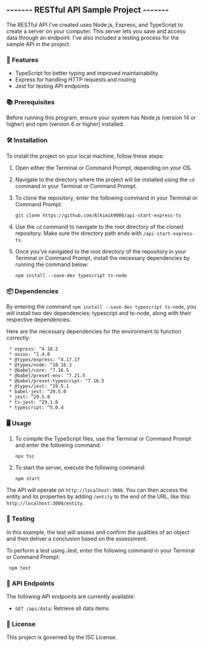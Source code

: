 ## ------- RESTful API Sample Project ------- ##

The RESTful API I've created uses Node.js, Express, and TypeScript to create a server on your computer. This server lets you save and access data through an endpoint. I've also included a testing process for the sample API in the project.

### 🚀 Features ###

- TypeScript for better typing and improved maintainability
- Express for handling HTTP requests and routing
- Jest for testing API endpoints

### 📚 Prerequisites ###

Before running this program, ensure your system has Node.js (version 14 or higher) and npm (version 6 or higher) installed.

### 🛠 Installation ###

To install the project on your local machine, follow these steps:

1. Open either the Terminal or Command Prompt, depending on your OS.

2. Navigate to the directory where the project will be installed using the `cd` command in your Terminal or Command Prompt.

3. To clone the repository, enter the following command in your Terminal or Command Prompt.
     
     ```
     git clone https://github.com/Alkimik9000/api-start-express-ts
     ```
     
4. Use the `cd` command to navigate to the root directory of the cloned repository. Make sure the directory path ends with `/api-start-express-ts`.

5. Once you've navigated to the root directory of the repository in your Terminal or Command Prompt, install the necessary dependencies by running the command below:

    ```
    npm install --save-dev typescript ts-node
    ``` 
### 📦 Dependencies ###

By entering the command `npm install --save-dev typescript ts-node`, you will install two dev dependencies: typescript and ts-node, along with their respective dependencies.

Here are the necessary dependencies for the environment to function correctly:

     * express: ^4.18.2
     * axios: ^1.4.0
     * @types/express: ^4.17.17
     * @types/node: ^18.16.3
     * @babel/core: ^7.16.5
     * @babel/preset-env: ^7.21.5
     * @babel/preset-typescript: ^7.16.5
     * @types/jest: ^29.5.1
     * babel-jest: ^29.5.0
     * jest: ^29.5.0
     * ts-jest: ^29.1.0
     * typescript: ^5.0.4

### 🖥 Usage ###

1. To compile the TypeScript files, use the Terminal or Command Prompt and enter the following command:

     
     ```
     npx tsc
     ```


2. To start the server, execute the following command:

     ```
     npm start
     ```

The API will operate on `http://localhost:3000`. You can then access the entity and its properties by adding `/entity` to the end of the URL, like this: `http://localhost:3000/entity`.

### 🧪 Testing ###

In this example, the test will assess and confirm the qualities of an object and then deliver a conclusion based on the assessment.

To perform a test using Jest, enter the following command in your Terminal or Command Prompt:

     npm test

### 🔗 API Endpoints ###

The following API endpoints are currently available:

- `GET /api/data`: Retrieve all data items


### 📄 License ###

This project is governed by the ISC License.
